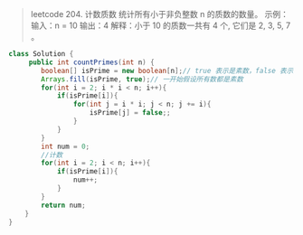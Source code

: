 

>leetcode 204. 计数质数
>统计所有小于非负整数 n 的质数的数量。
>示例：
>输入：n = 10
>输出：4
>解释：小于 10 的质数一共有 4 个, 它们是 2, 3, 5, 7 。

```java
class Solution {
     public int countPrimes(int n) {
        boolean[] isPrime = new boolean[n];// true 表示是素数，false 表示是合数
        Arrays.fill(isPrime, true);// 一开始假设所有数都是素数
        for(int i = 2; i * i < n; i++){
            if(isPrime[i]){
                for(int j = i * i; j < n; j += i){
                    isPrime[j] = false;;
                }
            }
        }
        int num = 0;
        //计数
        for(int i = 2; i < n; i++){
            if(isPrime[i]){
                num++;
            }
        }
        return num;
    }
}
```